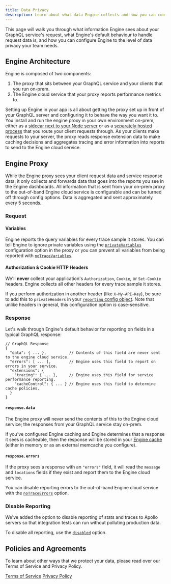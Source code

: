 ```yaml
---
title: Data Privacy
description: Learn about what data Engine collects and how you can configure Engine to ignore PII and other sensitive information.
---
```


This page will walk you through what information Engine sees about your GraphQL service's request, what Engine's default behaviour to handle request data is, and how you can configure Engine to the level of data privacy your team needs.

## Engine Architecture

Engine is composed of two components:

1. The proxy that sits between your GraphQL service and your clients that you run on-prem.
1. The Engine cloud service that your proxy reports performance metrics to.

Setting up Engine in your app is all about getting the proxy set up in front of your GraphQL server and configuring it to behave the way you want it to. You install and run the engine proxy in your own environment on-prem, either as a [sidecar next to your Node server](./setup-node.html) or as a [separately hosted process](./setup-standalone.html) that you route your client requests through. As your clients make requests to your server, the proxy reads response extension data to make caching decisions and aggregates tracing and error information into reports to send to the Engine cloud service.

## Engine Proxy

While the Engine proxy sees your client request data and service response data, it only collects and forwards data that goes into the reports you see in the Engine dashboards. All information that is sent from your on-prem proxy to the out-of-band Engine cloud service is configurable and can be turned off through config options. Data is aggregated and sent approximately every 5 seconds.

### Request

#### Variables

Engine reports the query variables for every trace sample it stores. You can tell Engine to ignore private variables using the [`privateVariables`](./proxy-config.html#Reporting) configuration option in the proxy or you can prevent all variables from being reported with [`noTraceVariables`](./proxy-config.html#Reporting).

<h4 id="http-headers">Authorization & Cookie HTTP Headers</h4>

We'll **never** collect your application's `Authorization`, `Cookie`, or `Set-Cookie` headers. Engine collects all other headers for every trace sample it stores.

If you perform authorization in another header (like `X-My-API-Key`), be sure to add this to `privateHeaders` in your [`reporting` config object](./proxy-config.html#mdg.engine.config.proto.Config.Reporting). Note that unlike headers in general, this configuration option *is* case-sensitive.

### Response

Let's walk through Engine's default behavior for reporting on fields in a typical GraphQL response:

```
// GraphQL Response
{
  "data": { ... },          // Contents of this field are never sent to the engine cloud service.
  "errors": [ ... ],        // Engine uses this field to report on errors in your service.
  "extensions": {
    "tracing": { ... },     // Engine uses this field for service performance reporting.
    "cacheControl": { ... } // Engine uses this field to determine cache policies.
  }
} 
```

#### `response.data`

The Engine proxy will never send the contents of this to the Engine cloud service; the responses from your GraphQL service stay on-prem.

If you've configured Engine caching and Engine determines that a response it sees is cacheable, then the response will be stored in your [Engine cache](./caching.html#config.stores) (either in memory or as an external memcache you configure).

#### `response.errors`

If the proxy sees a response with an `"errors"` field, it will read the `message` and `locations` fields if they exist and report them to the Engine cloud service.

You can disable reporting errors to the out-of-band Engine cloud service with the [`noTraceErrors`](./proxy-config.html#Reporting) option.

<h3 id="disable-reporting" title="Disable Reporting">Disable Reporting</h3>

We've added the option to disable reporting of stats and traces to Apollo servers so that integration tests can run without polluting production data.

To disable all reporting, use the [`disabled`](./proxy-config.html#Reporting) option.

<h2 id="policies" title="Policies and Agreements">Policies and Agreements</h2>

To learn about other ways that we protect your data, please read over our Terms of Service and Privacy Policy.

[Terms of Service](https://www.apollographql.com/policies/terms)
[Privacy Policy](https://www.apollographql.com/policies/privacy)